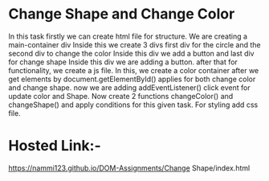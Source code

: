 # Change Shape and Change Color
In this task firstly we can create html file for structure. We are creating a main-container div Inside this we create 3 divs first div for the circle and
the second div to change the color Inside this div we add a button and last div for change shape Inside this div we are adding a button. after that for functionality, 
we create a js file.
In this, we create a color container after we get elements by document.getElementById() applies for  both change color and change shape.
now we are adding addEventListener() click event for update color and Shape.
Now create 2 functions changeColor() and changeShape() and apply conditions for this given task.
For styling add css file.

# Hosted Link:-
https://nammi123.github.io/DOM-Assignments/Change Shape/index.html
